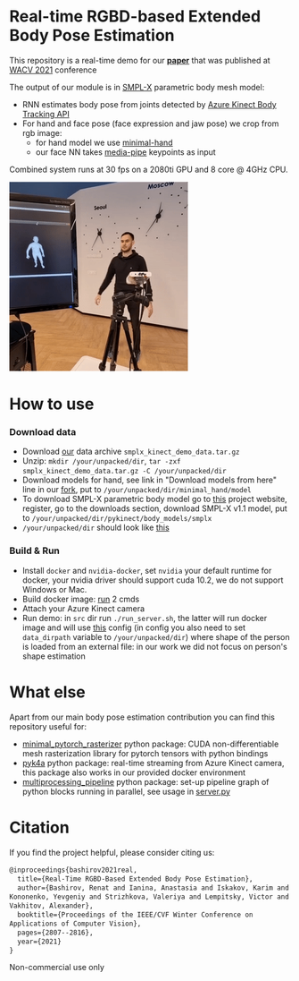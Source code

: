# Real-time RGBD-based Extended Body Pose Estimation

This repository is a real-time demo for our [**paper**](https://arxiv.org/abs/2103.03663) that was published at [WACV 2021](http://wacv2021.thecvf.com/home) conference
 
The output of our module is in [SMPL-X](https://smpl-x.is.tue.mpg.de) parametric body mesh model:
- RNN estimates body pose from joints detected by [Azure Kinect Body Tracking API](https://docs.microsoft.com/en-us/azure/kinect-dk/body-joints)
- For hand and face pose (face expression and jaw pose) we crop from rgb image: 
  - for hand model we use [minimal-hand](https://github.com/CalciferZh/minimal-hand)
  - our face NN takes [media-pipe](https://google.github.io/mediapipe/solutions/face_mesh.html) keypoints as input

Combined system runs at 30 fps on a 2080ti GPU and 8 core @ 4GHz CPU.

![Alt Text](./readme/demo.gif)

# How to use

### Download data

- Download [our](https://drive.google.com/file/d/1Y6HzwJS9N9qWTNNYQdtNqf1FZKoZF-tg/view?usp=sharing) data archive `smplx_kinect_demo_data.tar.gz`
- Unzip: `mkdir /your/unpacked/dir`,  `tar -zxf smplx_kinect_demo_data.tar.gz -C /your/unpacked/dir`
- Download models for hand, see link in "Download models from here" line in our [fork](https://github.com/rmbashirov/minimal-hand), put to `/your/unpacked/dir/minimal_hand/model`    
- To download SMPL-X parametric body model go to [this](https://smpl-x.is.tue.mpg.de/) project website, register, go to the downloads section, download SMPL-X v1.1 model, put to `/your/unpacked/dir/pykinect/body_models/smplx`
- `/your/unpacked/dir` should look like [this](./readme/data_structure.txt)

### Build & Run

- Install `docker` and `nvidia-docker`, set `nvidia` your default runtime for docker, your nvidia driver should support cuda 10.2, we do not support Windows or Mac.
- Build docker image: [run](./docker) 2 cmds
- Attach your Azure Kinect camera
- Run demo: in `src` dir run `./run_server.sh`, the latter will run docker image and will use [this](./src/config/server/renat.yaml) config (in config you also need to set `data_dirpath` variable to `/your/unpacked/dir`) where shape of the person is loaded from an external file: in our work we did not focus on person's shape estimation


# What else
Apart from our main body pose estimation contribution you can find this repository useful for:
- [minimal_pytorch_rasterizer](https://github.com/rmbashirov/minimal_pytorch_rasterizer) python package: CUDA non-differentiable mesh rasterization library for pytorch tensors with python bindings
- [pyk4a](https://github.com/rmbashirov/pyk4a) python package: real-time streaming from Azure Kinect camera, this package also works in our provided docker environment
- [multiprocessing_pipeline](https://github.com/rmbashirov/multiprocessing_pipeline) python package: set-up pipeline graph of python blocks running in parallel, see usage in [server.py](./src/server.py)
  

# Citation
If you find the project helpful, please consider citing us:
```
@inproceedings{bashirov2021real,
  title={Real-Time RGBD-Based Extended Body Pose Estimation},
  author={Bashirov, Renat and Ianina, Anastasia and Iskakov, Karim and Kononenko, Yevgeniy and Strizhkova, Valeriya and Lempitsky, Victor and Vakhitov, Alexander},
  booktitle={Proceedings of the IEEE/CVF Winter Conference on Applications of Computer Vision},
  pages={2807--2816},
  year={2021}
}
```

Non-commercial use only 
